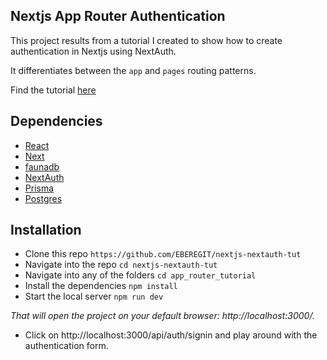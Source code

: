 ## Nextjs App Router Authentication

This project results from a tutorial I created to show how to create authentication in Nextjs using NextAuth.

It differentiates between the `app` and `pages` routing patterns.

Find the tutorial [here]()

## Dependencies
* [React](https://react.dev/)
* [Next](https://nextjs.org/)
* [faunadb](https://fauna.com/)
* [NextAuth](https://next-auth.js.org/)
* [Prisma](https://www.prisma.io/)
* [Postgres](https://www.postgresql.org/)

## Installation
* Clone this repo `https://github.com/EBEREGIT/nextjs-nextauth-tut`
* Navigate into the repo `cd nextjs-nextauth-tut`
* Navigate into any of the folders `cd app_router_tutorial`
* Install the dependencies ``npm install``
* Start the local server ``npm run dev``

*That will open the project on your default browser: http://localhost:3000/.*

* Click on http://localhost:3000/api/auth/signin and play around with the authentication form.
